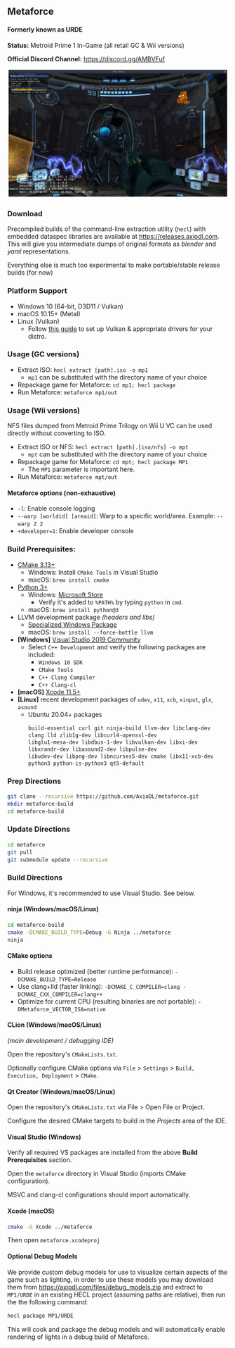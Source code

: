## Metaforce
#### Formerly known as URDE

**Status:** Metroid Prime 1 In-Game (all retail GC & Wii versions)

**Official Discord Channel:** https://discord.gg/AMBVFuf

![Metaforce screenshot](assets/urde-screen1.png)

### Download
Precompiled builds of the command-line extraction utility (`hecl`) with embedded dataspec libraries are available at https://releases.axiodl.com. This will give you intermediate dumps of original formats as *blender* and *yaml* representations.

Everything else is much too experimental to make portable/stable release builds (for now)

### Platform Support
* Windows 10 (64-bit, D3D11 / Vulkan)
* macOS 10.15+ (Metal)
* Linux (Vulkan)
    * Follow [this guide](https://github.com/lutris/docs/blob/master/InstallingDrivers.md) to set up Vulkan & appropriate drivers for your distro.
    
### Usage (GC versions)

* Extract ISO: `hecl extract [path].iso -o mp1`
  * `mp1` can be substituted with the directory name of your choice
* Repackage game for Metaforce: `cd mp1; hecl package`
* Run Metaforce: `metaforce mp1/out`

### Usage (Wii versions)

NFS files dumped from Metroid Prime Trilogy on Wii U VC can be used directly without converting to ISO.

* Extract ISO or NFS: `hecl extract [path].[iso/nfs] -o mpt`
  * `mpt` can be substituted with the directory name of your choice
* Repackage game for Metaforce: `cd mpt; hecl package MP1`
  * The `MP1` parameter is important here.
* Run Metaforce: `metaforce mpt/out`

#### Metaforce options (non-exhaustive)

* `-l`: Enable console logging
* `--warp [worldid] [areaid]`: Warp to a specific world/area. Example: `--warp 2 2`
* `+developer=1`: Enable developer console

### Build Prerequisites:
* [CMake 3.13+](https://cmake.org)
    * Windows: Install `CMake Tools` in Visual Studio
    * macOS: `brew install cmake`
* [Python 3+](https://python.org)
    * Windows: [Microsoft Store](https://go.microsoft.com/fwlink?linkID=2082640)
        * Verify it's added to `%PATH%` by typing `python` in `cmd`.
    * macOS: `brew install python@3`
* LLVM development package *(headers and libs)*
    * [Specialized Windows Package](https://axiodl.com/files/LLVM-10.0.1-win64.exe)
    * macOS: `brew install --force-bottle llvm`
* **[Windows]** [Visual Studio 2019 Community](https://www.visualstudio.com/en-us/products/visual-studio-community-vs.aspx)
    * Select `C++ Development` and verify the following packages are included:
        * `Windows 10 SDK`
        * `CMake Tools`
        * `C++ Clang Compiler`
        * `C++ Clang-cl`
* **[macOS]** [Xcode 11.5+](https://developer.apple.com/xcode/download/)
* **[Linux]** recent development packages of `udev`, `x11`, `xcb`, `xinput`, `glx`, `asound`
    * Ubuntu 20.04+ packages
      ```
      build-essential curl git ninja-build llvm-dev libclang-dev clang lld zlib1g-dev libcurl4-openssl-dev
      libglu1-mesa-dev libdbus-1-dev libvulkan-dev libxi-dev libxrandr-dev libasound2-dev libpulse-dev
      libudev-dev libpng-dev libncurses5-dev cmake libx11-xcb-dev python3 python-is-python3 qt5-default
      ```

### Prep Directions

```sh
git clone --recursive https://github.com/AxioDL/metaforce.git
mkdir metaforce-build
cd metaforce-build
```

### Update Directions

```sh
cd metaforce
git pull
git submodule update --recursive
```

### Build Directions

For Windows, it's recommended to use Visual Studio. See below.

#### ninja (Windows/macOS/Linux)

```sh
cd metaforce-build
cmake -DCMAKE_BUILD_TYPE=Debug -G Ninja ../metaforce
ninja
```

#### CMake options
- Build release optimized (better runtime performance): `-DCMAKE_BUILD_TYPE=Release`
- Use clang+lld (faster linking): `-DCMAKE_C_COMPILER=clang -DCMAKE_CXX_COMPILER=clang++`
- Optimize for current CPU (resulting binaries are not portable): `-DMetaforce_VECTOR_ISA=native`

#### CLion (Windows/macOS/Linux)
*(main development / debugging IDE)*

Open the repository's `CMakeLists.txt`.

Optionally configure CMake options via `File` > `Settings` > `Build, Execution, Deployment` > `CMake`.

#### Qt Creator (Windows/macOS/Linux)

Open the repository's `CMakeLists.txt` via File > Open File or Project.

Configure the desired CMake targets to build in the *Projects* area of the IDE.

#### Visual Studio (Windows)

Verify all required VS packages are installed from the above **Build Prerequisites** section.

Open the `metaforce` directory in Visual Studio (imports CMake configuration).

MSVC and clang-cl configurations should import automatically.

#### Xcode (macOS)

```sh
cmake -G Xcode ../metaforce
```

Then open `metaforce.xcodeproj`

#### Optional Debug Models
We provide custom debug models for use to visualize certain aspects of the game such as lighting, in order to use 
these models you may download them from https://axiodl.com/files/debug_models.zip and extract to `MP1/URDE` in an 
existing HECL project (assuming paths are relative), then run the the following command:

```sh
hecl package MP1/URDE
```
This will cook and package the debug models and will automatically enable rendering of lights in a debug build of Metaforce.
